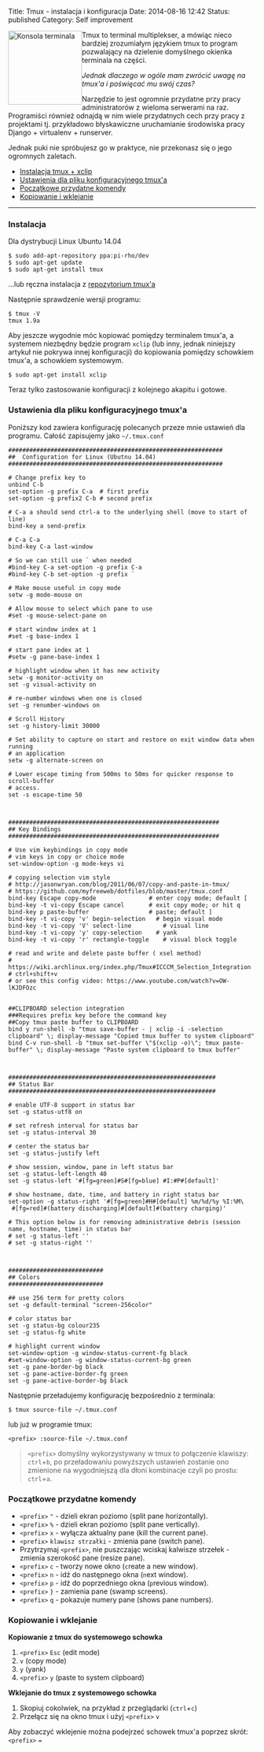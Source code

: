 Title: Tmux - instalacja i konfiguracja
Date: 2014-08-16 12:42
Status: published
Category: Self improvement

<div style="float:left">
  <a href="http://blog.egel.pl/wydajniejsza-praca-dzieki-aliasom/terminal_icon/" rel="attachment wp-att-1345"><img src="http://blog.egel.pl/media/terminal_icon-150x150.png" alt="Konsola terminala" width="150" height="150" class="alignnone size-thumbnail wp-image-1345" /></a>
</div>

Tmux to terminal multiplekser, a mówiąc nieco bardziej zrozumiałym językiem tmux to program pozwalający na dzielenie domyślnego okienka terminala na części.

*Jednak dlaczego w ogóle mam zwrócić uwagę na tmux'a i poświęcać mu swój czas?*

Narzędzie to jest ogromnie przydatne przy pracy administratorów z wieloma serwerami na raz. Programiści również odnajdą w nim wiele przydatnych cech przy pracy z projektami tj. przykładowo błyskawiczne uruchamianie środowiska pracy Django + virtualenv + runserver.

Jednak puki nie spróbujesz go w praktyce, nie przekonasz się o jego ogromnych zaletach.

<!--more-->

<p style="clear:both">
</p>

*   [Instalacja tmux + xclip][1]
*   [Ustawienia dla pliku konfiguracyjnego tmux'a][2]
*   [Początkowe przydatne komendy][3]
*   [Kopiowanie i wklejanie][4]

* * *

### <a name="instalacja" class="jumptarget"></a> Instalacja

Dla dystrybucji Linux Ubuntu 14.04

    $ sudo add-apt-repository ppa:pi-rho/dev
    $ sudo apt-get update
    $ sudo apt-get install tmux
    

...lub ręczna instalacja z [repozytorium tmux'a][5]

Następnie sprawdzenie wersji programu:

    $ tmux -V
    tmux 1.9a
    

Aby jeszcze wygodnie móc kopiować pomiędzy terminalem tmux'a, a systemem niezbędny będzie program `xclip` (lub inny, jednak niniejszy artykuł nie pokrywa innej konfiguracji) do kopiowania pomiędzy schowkiem tmux'a, a schowkiem systemowym.

    $ sudo apt-get install xclip
    

Teraz tylko zastosowanie konfiguracji z kolejnego akapitu i gotowe.

### <a name="konfiguracja" class="jumptarget"></a> Ustawienia dla pliku konfiguracyjnego tmux'a

Poniższy kod zawiera konfigurację polecanych przeze mnie ustawień dla programu. Całość zapisujemy jako `~/.tmux.conf`

    #############################################################
    ##  Configuration for Linux (Ubutnu 14.04)
    #############################################################
    
    # Change prefix key to
    unbind C-b
    set-option -g prefix C-a  # first prefix
    set-option -g prefix2 C-b # second prefix
    
    # C-a a should send ctrl-a to the underlying shell (move to start of line)
    bind-key a send-prefix
    
    # C-a C-a
    bind-key C-a last-window
    
    # So we can still use ` when needed
    #bind-key C-a set-option -g prefix C-a
    #bind-key C-b set-option -g prefix `
    
    # Make mouse useful in copy mode
    setw -g mode-mouse on
    
    # Allow mouse to select which pane to use
    #set -g mouse-select-pane on
    
    # start window index at 1
    #set -g base-index 1
    
    # start pane index at 1
    #setw -g pane-base-index 1
    
    # highlight window when it has new activity
    setw -g monitor-activity on
    set -g visual-activity on
    
    # re-number windows when one is closed
    set -g renumber-windows on
    
    # Scroll History
    set -g history-limit 30000
    
    # Set ability to capture on start and restore on exit window data when running
    # an application
    setw -g alternate-screen on
    
    # Lower escape timing from 500ms to 50ms for quicker response to scroll-buffer
    # access.
    set -s escape-time 50
    
    
    
    ############################################################
    ## Key Bindings
    ############################################################
    
    # Use vim keybindings in copy mode
    # vim keys in copy or choice mode
    set-window-option -g mode-keys vi
    
    # copying selection vim style
    # http://jasonwryan.com/blog/2011/06/07/copy-and-paste-in-tmux/
    # https://github.com/myfreeweb/dotfiles/blob/master/tmux.conf
    bind-key Escape copy-mode               # enter copy mode; default [
    bind-key -t vi-copy Escape cancel       # exit copy mode; or hit q
    bind-key p paste-buffer                 # paste; default ]
    bind-key -t vi-copy 'v' begin-selection   # begin visual mode
    bind-key -t vi-copy 'V' select-line         # visual line
    bind-key -t vi-copy 'y' copy-selection    # yank
    bind-key -t vi-copy 'r' rectangle-toggle    # visual block toggle
    
    # read and write and delete paste buffer ( xsel method)
    # https://wiki.archlinux.org/index.php/Tmux#ICCCM_Selection_Integration
    # ctrl+shift+v
    # or see this config video: https://www.youtube.com/watch?v=OW-lKJDFOzc
    
    
    ##CLIPBOARD selection integration
    ###Requires prefix key before the command key
    ##Copy tmux paste buffer to CLIPBOARD
    bind y run-shell -b "tmux save-buffer - | xclip -i -selection clipboard" \; display-message "Copied tmux buffer to system clipboard"
    bind C-v run-shell -b "tmux set-buffer \"$(xclip -o)\"; tmux paste-buffer" \; display-message "Paste system clipboard to tmux buffer"
    
    
    
    ###########################################################
    ## Status Bar
    ###########################################################
    
    # enable UTF-8 support in status bar
    set -g status-utf8 on
    
    # set refresh interval for status bar
    set -g status-interval 30
    
    # center the status bar
    set -g status-justify left
    
    # show session, window, pane in left status bar
    set -g status-left-length 40
    set -g status-left '#[fg=green]#S#[fg=blue] #I:#P#[default]'
    
    # show hostname, date, time, and battery in right status bar
    set-option -g status-right '#[fg=green]#H#[default] %m/%d/%y %I:%M\
     #[fg=red]#(battery discharging)#[default]#(battery charging)'
    
    # This option below is for removing administrative debris (session name, hostname, time) in status bar
    # set -g status-left ''
    # set -g status-right ''
    
    
    
    ###########################
    ## Colors
    ###########################
    
    ## use 256 term for pretty colors
    set -g default-terminal "screen-256color"
    
    # color status bar
    set -g status-bg colour235
    set -g status-fg white
    
    # highlight current window
    set-window-option -g window-status-current-fg black
    #set-window-option -g window-status-current-bg green
    set -g pane-border-bg black
    set -g pane-active-border-fg green
    set -g pane-active-border-bg black
    

Następnie przeładujemy konfigurację bezpośrednio z terminala:

    $ tmux source-file ~/.tmux.conf
    

lub już w programie tmux:

    <prefix> :source-file ~/.tmux.conf
    

> `<prefix>` domyślny wykorzystywany w tmux to połączenie klawiszy: `ctrl`+`b`, po przeładowaniu powyższych ustawień zostanie ono zmienione na wygodniejszą dla dłoni kombinacje czyli po prostu: `ctrl`+`a`.

### <a name="przydatne-komendy" class="jumptarget"></a> Początkowe przydatne komendy

*   `<prefix>` `"` - dzieli ekran poziomo (split pane horizontally).
*   `<prefix>` `%` - dzieli ekran poziomo (split pane vertically).
*   `<prefix>` `x` - wyłącza aktualny pane (kill the current pane).
*   `<prefix>` `klawisz strzałki` - zmienia pane (switch pane).
*   Przytrzymaj `<prefix>`, nie puszczając wciskaj kalwisze strzełek - zmienia szerokość pane (resize pane).
*   `<prefix>` `c` - tworzy nowe okno (`c`reate a new window).
*   `<prefix>` `n` - idź do następnego okna (`n`ext window).
*   `<prefix>` `p` - idź do poprzedniego okna (`p`revious window).
*   `<prefix>` `}` - zamienia pane (swamp screens).
*   `<prefix>` `q` - pokazuje numery pane (shows pane numbers).

### <a name="kopiowanie-i-wklejanie" class="jumptarget"></a> Kopiowanie i wklejanie

**Kopiowanie z tmux do systemowego schowka**

1.  `<prefix>` `Esc` (edit mode)
2.  `v` (copy mode)
3.  `y` (yank)
4.  `<prefix>` `y` (paste to system clipboard)

**Wklejanie do tmux z systemowego schowka**

1.  Skopiuj cokolwiek, na przykład z przeglądarki (`ctrl`+`c`)
2.  Przełącz się na okno tmux i użyj `<prefix>` `v`

Aby zobaczyć wklejenie można podejrzeć schowek tmux'a poprzez skrót: `<prefix>` `=`

 [1]: #instalacja
 [2]: #konfiguracja
 [3]: #przydatne-komendy
 [4]: #kopiowanie-i-wklejanie
 [5]: http://sourceforge.net/projects/tmux/files/tmux/
